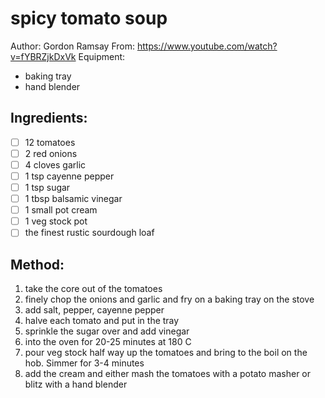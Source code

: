 # spicy tomato soup
Author: Gordon Ramsay
From: https://www.youtube.com/watch?v=fYBRZjkDxVk
Equipment: 
- baking tray
- hand blender

## Ingredients:
- [ ] 12 tomatoes
- [ ] 2 red onions
- [ ] 4 cloves garlic
- [ ] 1 tsp cayenne pepper
- [ ] 1 tsp sugar
- [ ] 1 tbsp balsamic vinegar
- [ ] 1 small pot cream
- [ ] 1 veg stock pot
- [ ] the finest rustic sourdough loaf

## Method:
1. take the core out of the tomatoes
2. finely chop the onions and garlic and fry on a baking tray on the stove
3. add salt, pepper, cayenne pepper
4. halve each tomato and put in the tray
5. sprinkle the sugar over and add vinegar
6. into the oven for 20-25 minutes at 180 C
7. pour veg stock half way up the tomatoes and bring to the boil on the hob. Simmer for 3-4 minutes
8. add the cream and either mash the tomatoes with a potato masher or blitz with a hand blender